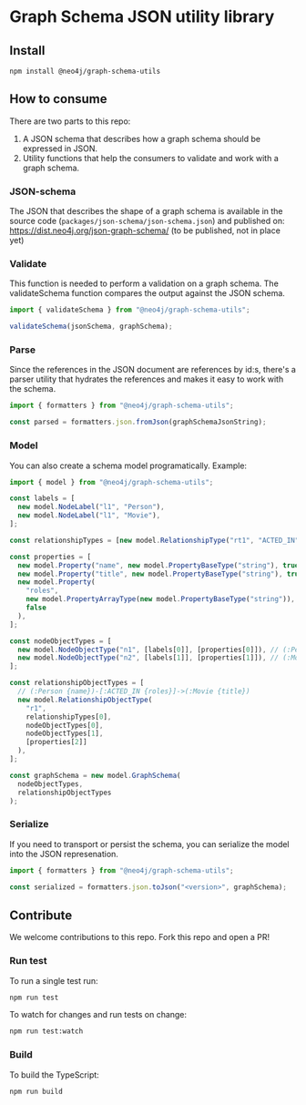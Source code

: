 # Graph Schema JSON utility library

## Install

```
npm install @neo4j/graph-schema-utils
```

## How to consume

There are two parts to this repo:

1. A JSON schema that describes how a graph schema should be expressed in JSON.
2. Utility functions that help the consumers to validate and work with a graph schema.

### JSON-schema

The JSON that describes the shape of a graph schema is available in the source code (`packages/json-schema/json-schema.json`) and published on: https://dist.neo4j.org/json-graph-schema/ (to be published, not in place yet)

### Validate

This function is needed to perform a validation on a graph schema. The validateSchema function compares the output against the JSON schema.

```js
import { validateSchema } from "@neo4j/graph-schema-utils";

validateSchema(jsonSchema, graphSchema);
```

### Parse

Since the references in the JSON document are references by id:s, there's a parser utility that hydrates the references and makes it easy to work with the schema.

```js
import { formatters } from "@neo4j/graph-schema-utils";

const parsed = formatters.json.fromJson(graphSchemaJsonString);
```

### Model

You can also create a schema model programatically.
Example:

```js
import { model } from "@neo4j/graph-schema-utils";

const labels = [
  new model.NodeLabel("l1", "Person"),
  new model.NodeLabel("l1", "Movie"),
];

const relationshipTypes = [new model.RelationshipType("rt1", "ACTED_IN")];

const properties = [
  new model.Property("name", new model.PropertyBaseType("string"), true),
  new model.Property("title", new model.PropertyBaseType("string"), true),
  new model.Property(
    "roles",
    new model.PropertyArrayType(new model.PropertyBaseType("string")),
    false
  ),
];

const nodeObjectTypes = [
  new model.NodeObjectType("n1", [labels[0]], [properties[0]]), // (:Person {name}) node type
  new model.NodeObjectType("n2", [labels[1]], [properties[1]]), // (:Movie {title}) node type
];

const relationshipObjectTypes = [
  // (:Person {name})-[:ACTED_IN {roles}]->(:Movie {title})
  new model.RelationshipObjectType(
    "r1",
    relationshipTypes[0],
    nodeObjectTypes[0],
    nodeObjectTypes[1],
    [properties[2]]
  ),
];

const graphSchema = new model.GraphSchema(
  nodeObjectTypes,
  relationshipObjectTypes
);
```

### Serialize

If you need to transport or persist the schema, you can serialize the model into the JSON represenation.

```js
import { formatters } from "@neo4j/graph-schema-utils";

const serialized = formatters.json.toJson("<version>", graphSchema);
```

## Contribute

We welcome contributions to this repo. Fork this repo and open a PR!

### Run test

To run a single test run:

```bash
npm run test
```

To watch for changes and run tests on change:

```bash
npm run test:watch
```

### Build

To build the TypeScript:

```bash
npm run build
```
